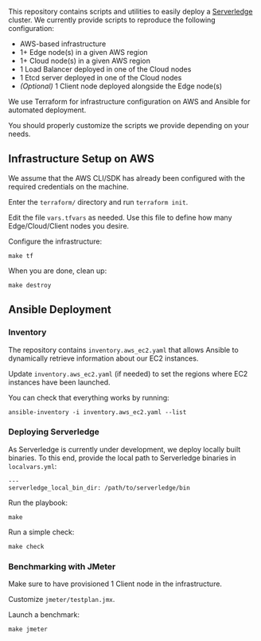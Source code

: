 This repository contains scripts and utilities to easily deploy a
[Serverledge](https://github.com/grussorusso/serverledge)
cluster. We currently provide scripts to reproduce the following configuration:

- AWS-based infrastructure 
- 1+ Edge node(s) in a given AWS region
- 1+ Cloud node(s) in a given AWS region
- 1 Load Balancer deployed in one of the Cloud nodes
- 1 Etcd server deployed in one of the Cloud nodes
- *(Optional)* 1 Client node deployed alongside the Edge node(s)

We use Terraform for infrastructure configuration on AWS and Ansible for automated
deployment.

You should properly customize the scripts we provide depending on your needs.

## Infrastructure Setup on AWS

We assume that the AWS CLI/SDK has already been configured with the required
credentials on the machine.

Enter the `terraform/` directory and run `terraform init`.

Edit the file `vars.tfvars` as needed. Use this file to define how many 
Edge/Cloud/Client nodes you desire.

Configure the infrastructure:

	make tf

When you are done, clean up:

	make destroy

## Ansible Deployment

### Inventory

The repository contains `inventory.aws_ec2.yaml` that allows Ansible to
dynamically retrieve information about our EC2 instances.

Update `inventory.aws_ec2.yaml` (if needed) to set the regions where EC2
instances have been launched.

You can check that everything works by running:

	ansible-inventory -i inventory.aws_ec2.yaml --list


### Deploying Serverledge

As Serverledge is currently under development, we deploy locally built binaries.
To this end, provide the local path to Serverledge binaries in `localvars.yml`:

	---
	serverledge_local_bin_dir: /path/to/serverledge/bin

Run the playbook:

	make

Run a simple check:

	make check

### Benchmarking with JMeter

Make sure to have provisioned 1 Client node in the infrastructure.

Customize `jmeter/testplan.jmx`.

Launch a benchmark:

	make jmeter
